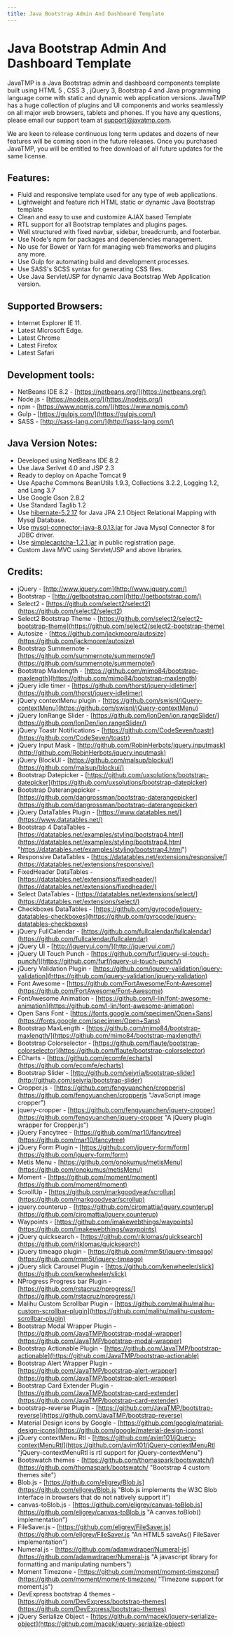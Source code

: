 ```yaml
---
title: Java Bootstrap Admin And Dashboard Template
---
```

# Java Bootstrap Admin And Dashboard Template

JavaTMP is a Java Bootstrap admin and dashboard components template built using HTML 5 , CSS 3 , jQuery 3, Bootstrap 4 and Java programming language come with static and dynamic web application versions. JavaTMP has a huge collection of plugins and UI components and works seamlessly on all major web browsers, tablets and phones. If you have any questions, please email our support team at [support@javatmp.com](mailto:support@javatmp.com).

We are keen to release continuous long term updates and dozens of new features will be coming soon in the future releases. Once you purchased JavaTMP, you will be entitled to free download of all future updates for the same license.

Features:
---------

*   Fluid and responsive template used for any type of web applications.
*   Lightweight and feature rich HTML static or dynamic Java Bootstrap template 
*   Clean and easy to use and customize AJAX based Template
*   RTL support for all Bootstrap templates and plugins pages.
*   Well structured with fixed navbar, sidebar, breadcrumb, and footerbar.
*   Use Node's npm for packages and dependencies management.
*   No use for Bower or Yarn for managing web frameworks and plugins any more.
*   Use Gulp for automating build and development processes.
*   Use SASS's SCSS syntax for generating CSS files.
*   Use Java Servlet/JSP for dynamic Java Bootstrap Web Application version. 

Supported Browsers:
-------------------

*   Internet Explorer IE 11.
*   Latest Microsoft Edge.
*   Latest Chrome
*   Latest Firefox
*   Latest Safari

Development tools:
------------------

*   NetBeans IDE 8.2 - [https://netbeans.org/](https://netbeans.org/)
*   Node.js - [https://nodejs.org/](https://nodejs.org/)
*   npm - [https://www.npmjs.com/](https://www.npmjs.com/)
*   Gulp - [https://gulpjs.com/](https://gulpjs.com/)
*   SASS - [http://sass-lang.com/](http://sass-lang.com/)

Java Version Notes:
-------------------

*   Developed using NetBeans IDE 8.2
*   Use Java Serlvet 4.0 and JSP 2.3
*   Ready to deploy on Apache Tomcat 9
*   Use Apache Commons BeanUtils 1.9.3, Collections 3.2.2, Logging 1.2, and Lang 3.7
*   Use Google Gson 2.8.2
*   Use Standard Taglib 1.2
*   Use [hibernate-5.2.17](http://hibernate.org/orm/releases/5.2/ "Hibernate 5.2.17 Home & Download Page") for Java JPA 2.1 Object Relational Mapping with Mysql Database.
*   Use [mysql-connector-java-8.0.13.jar](https://dev.mysql.com/downloads/connector/j/8.0.html "Java Mysql Connector 8 for JDBC driver") for Java Mysql Connector 8 for JDBC driver.
*   Use [simplecaptcha-1.2.1.jar](https://sourceforge.net/projects/simplecaptcha/ "Simplecaptcha Home & Download Page") in public registration page.
*   Custom Java MVC using Servlet/JSP and above libraries.

Credits:
--------

*   jQuery - [http://www.jquery.com](http://www.jquery.com/)
*   Bootstrap - [http://getbootstrap.com](http://getbootstrap.com/)
*   Select2 - [https://github.com/select2/select2](https://github.com/select2/select2)
*   Select2 Bootstrap Theme - [https://github.com/select2/select2-bootstrap-theme](https://github.com/select2/select2-bootstrap-theme)
*   Autosize - [https://github.com/jackmoore/autosize](https://github.com/jackmoore/autosize)
*   Bootstrap Summernote - [https://github.com/summernote/summernote/](https://github.com/summernote/summernote/)
*   Bootstrap Maxlength - [https://github.com/mimo84/bootstrap-maxlength](https://github.com/mimo84/bootstrap-maxlength)
*   jQuery idle timer - [https://github.com/thorst/jquery-idletimer](https://github.com/thorst/jquery-idletimer)
*   jQuery contextMenu plugin - [https://github.com/swisnl/jQuery-contextMenu](https://github.com/swisnl/jQuery-contextMenu)
*   jQuery IonRange Slider - [https://github.com/IonDen/ion.rangeSlider/](https://github.com/IonDen/ion.rangeSlider/)
*   jQuery Toastr Notifications - [https://github.com/CodeSeven/toastr](https://github.com/CodeSeven/toastr)
*   jQuery Input Mask - [http://github.com/RobinHerbots/jquery.inputmask](http://github.com/RobinHerbots/jquery.inputmask)
*   jQuery BlockUI - [https://github.com/malsup/blockui/](https://github.com/malsup/blockui/)
*   Bootstrap Datepicker - [https://github.com/uxsolutions/bootstrap-datepicker](https://github.com/uxsolutions/bootstrap-datepicker)
*   Bootstrap Daterangepicker - [https://github.com/dangrossman/bootstrap-daterangepicker](https://github.com/dangrossman/bootstrap-daterangepicker)
*   jQuery DataTables Plugin - [https://www.datatables.net/](https://www.datatables.net/)
*   Bootstrap 4 DataTables - [https://datatables.net/examples/styling/bootstrap4.html](https://datatables.net/examples/styling/bootstrap4.html "https://datatables.net/examples/styling/bootstrap4.html")
*   Responsive DataTables - [https://datatables.net/extensions/responsive/](https://datatables.net/extensions/responsive/)
*   FixedHeader DataTables - [https://datatables.net/extensions/fixedheader/](https://datatables.net/extensions/fixedheader/)
*   Select DataTables - [https://datatables.net/extensions/select/](https://datatables.net/extensions/select/)
*   Checkboxes DataTables - [https://github.com/gyrocode/jquery-datatables-checkboxes](https://github.com/gyrocode/jquery-datatables-checkboxes)
*   jQuery FullCalendar - [https://github.com/fullcalendar/fullcalendar](https://github.com/fullcalendar/fullcalendar)
*   jQuery UI - [http://jqueryui.com/](http://jqueryui.com/)
*   jQuery UI Touch Punch - [https://github.com/furf/jquery-ui-touch-punch/](https://github.com/furf/jquery-ui-touch-punch/)
*   jQuery Validation Plugin - [https://github.com/jquery-validation/jquery-validation](https://github.com/jquery-validation/jquery-validation)
*   Font Awesome - [https://github.com/FortAwesome/Font-Awesome](https://github.com/FortAwesome/Font-Awesome)
*   FontAwesome Animation - [https://github.com/l-lin/font-awesome-animation](https://github.com/l-lin/font-awesome-animation)
*   Open Sans Font - [https://fonts.google.com/specimen/Open+Sans](https://fonts.google.com/specimen/Open+Sans)
*   Bootstrap MaxLength - [https://github.com/mimo84/bootstrap-maxlength/](https://github.com/mimo84/bootstrap-maxlength/)
*   Bootstrap Colorselector - [https://github.com/flaute/bootstrap-colorselector](https://github.com/flaute/bootstrap-colorselector)
*   ECharts - [https://github.com/ecomfe/echarts](https://github.com/ecomfe/echarts)
*   Bootstrap Slider - [http://github.com/seiyria/bootstrap-slider](http://github.com/seiyria/bootstrap-slider)
*   Cropper.js - [https://github.com/fengyuanchen/cropperjs](https://github.com/fengyuanchen/cropperjs "JavaScript image cropper")
*   jquery-cropper - [https://github.com/fengyuanchen/jquery-cropper](https://github.com/fengyuanchen/jquery-cropper "A jQuery plugin wrapper for Cropper.js")
*   jQuery Fancytree - [https://github.com/mar10/fancytree](https://github.com/mar10/fancytree)
*   jQuery Form Plugin - [https://github.com/jquery-form/form](https://github.com/jquery-form/form)
*   Metis Menu - [https://github.com/onokumus/metisMenu](https://github.com/onokumus/metisMenu)
*   Moment - [https://github.com/moment/moment](https://github.com/moment/moment)
*   ScrollUp - [https://github.com/markgoodyear/scrollup](https://github.com/markgoodyear/scrollup)
*   jquery.counterup - [https://github.com/ciromattia/jquery.counterup](https://github.com/ciromattia/jquery.counterup)
*   Waypoints - [https://github.com/imakewebthings/waypoints](https://github.com/imakewebthings/waypoints)
*   jQuery quicksearch - [https://github.com/riklomas/quicksearch](https://github.com/riklomas/quicksearch)
*   jQuery timeago plugin - [https://github.com/rmm5t/jquery-timeago](https://github.com/rmm5t/jquery-timeago)
*   jQuery slick Carousel Plugin - [https://github.com/kenwheeler/slick](https://github.com/kenwheeler/slick)
*   NProgress Progress bar Plugin - [https://github.com/rstacruz/nprogress/](https://github.com/rstacruz/nprogress/)
*   Malihu Custom Scrollbar Plugin - [https://github.com/malihu/malihu-custom-scrollbar-plugin](https://github.com/malihu/malihu-custom-scrollbar-plugin)
*   Bootstrap Modal Wrapper Plugin - [https://github.com/JavaTMP/bootstrap-modal-wrapper](https://github.com/JavaTMP/bootstrap-modal-wrapper)
*   Bootstrap Actionable Plugin - [https://github.com/JavaTMP/bootstrap-actionable](https://github.com/JavaTMP/bootstrap-actionable)
*   Bootstrap Alert Wrapper Plugin - [https://github.com/JavaTMP/bootstrap-alert-wrapper](https://github.com/JavaTMP/bootstrap-alert-wrapper)
*   Bootstrap Card Extender Plugin - [https://github.com/JavaTMP/bootstrap-card-extender](https://github.com/JavaTMP/bootstrap-card-extender)
*   bootstrap-reverse Plugin - [https://github.com/JavaTMP/bootstrap-reverse](https://github.com/JavaTMP/bootstrap-reverse)
*   Material Design icons by Google - [https://github.com/google/material-design-icons](https://github.com/google/material-design-icons)
*   jQuery contextMenu Rtl - [https://github.com/avim101/jQuery-contextMenuRtl](https://github.com/avim101/jQuery-contextMenuRtl "jQuery-contextMenuRtl is rtl support for jQuery-contextMenu")
*   Bootswatch themes - [https://github.com/thomaspark/bootswatch/](https://github.com/thomaspark/bootswatch/ "Bootstrap 4 custom themes site")
*   Blob.js - [https://github.com/eligrey/Blob.js](https://github.com/eligrey/Blob.js "Blob.js implements the W3C Blob interface in browsers that do not natively support it")
*   canvas-toBlob.js - [https://github.com/eligrey/canvas-toBlob.js](https://github.com/eligrey/canvas-toBlob.js "A canvas.toBlob() implementation")
*   FileSaver.js - [https://github.com/eligrey/FileSaver.js](https://github.com/eligrey/FileSaver.js "An HTML5 saveAs() FileSaver implementation")
*   Numeral.js - [https://github.com/adamwdraper/Numeral-js](https://github.com/adamwdraper/Numeral-js "A javascript library for formatting and manipulating numbers")
*   Moment Timezone - [https://github.com/moment/moment-timezone/](https://github.com/moment/moment-timezone/ "Timezone support for moment.js")
*   DevExpress bootstrap 4 themes - [https://github.com/DevExpress/bootstrap-themes](https://github.com/DevExpress/bootstrap-themes)
*   jQuery Serialize Object - [https://github.com/macek/jquery-serialize-object](https://github.com/macek/jquery-serialize-object)